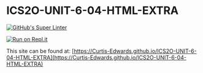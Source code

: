 # ICS2O-UNIT-6-04-HTML-EXTRA

[![GitHub's Super Linter](https://github.com/Curtis-Edwards/ICS2O-UNIT-6-04-HTML-EXTRA/workflows/GitHub's%20Super%20Linter/badge.svg)](https://github.com/Curtis-Edwards/ICS2O-UNIT-6-04-HTML-EXTRA/actions)

[![Run on Repl.it](https://repl.it/badge/github/Curtis-Edwards/ICS2O-UNIT-6-04-HTML-EXTRA)](https://repl.it/github/Curtis-Edwards/ICS2O-UNIT-6-04-HTML-EXTRA)

This site can be found at: [https://Curtis-Edwards.github.io/ICS2O-UNIT-6-04-HTML-EXTRA](https://Curtis-Edwards.github.io/ICS2O-UNIT-6-04-HTML-EXTRA)
